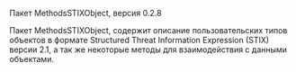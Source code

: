 Пакет MethodsSTIXObject, версия 0.2.8

Пакет MethodsSTIXObject, содержит описание пользовательских типов объектов в формате Structured Threat Information Expression (STIX) версии 2.1, а так же некоторые методы для взаимодействия с данными объектами.
